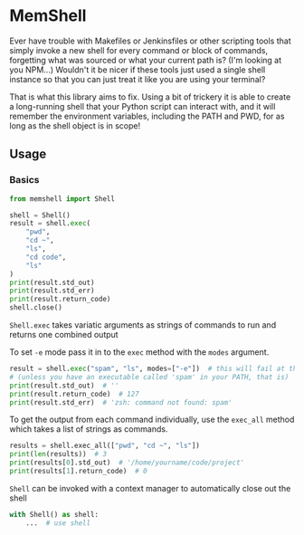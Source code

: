 # MemShell

Ever have trouble with Makefiles or Jenkinsfiles or other scripting tools that simply
invoke a new shell for every command or block of commands, forgetting what was sourced
or what your current path is? (I'm looking at you NPM...) Wouldn't it be nicer if these
tools just used a single shell instance so that you can just treat it like you are using
your terminal?

That is what this library aims to fix. Using a bit of trickery it is able to create a
long-running shell that your Python script can interact with, and it will remember the
environment variables, including the PATH and PWD, for as long as the shell object is in
scope!

## Usage

### Basics

```python
from memshell import Shell

shell = Shell()
result = shell.exec(
    "pwd",
    "cd ~",
    "ls",
    "cd code",
    "ls"
)
print(result.std_out)
print(result.std_err)
print(result.return_code)
shell.close()
```

`Shell.exec` takes variatic arguments as strings of commands to run and returns one
combined output

To set `-e` mode pass it in to the `exec` method with the `modes` argument.

```python
result = shell.exec("spam", "ls", modes=["-e"])  # this will fail at the first command 
# (unless you have an executable called 'spam' in your PATH, that is)
print(result.std_out)  # ''
print(result.return_code)  # 127
print(result.std_err)  # 'zsh: command not found: spam'
```

To get the output from each command individually, use the `exec_all` method which takes
a list of strings as commands.

```python
results = shell.exec_all(["pwd", "cd ~", "ls"])
print(len(results))  # 3
print(results[0].std_out)  # '/home/yourname/code/project'
print(results[1].return_code)  # 0
```

`Shell` can be invoked with a context manager to automatically close out the shell

```python
with Shell() as shell:
    ...  # use shell
```
